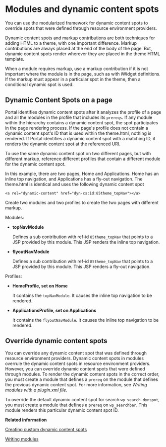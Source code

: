 # Modules and dynamic content spots

You can use the modularized framework for dynamic content spots to override spots that were defined through resource environment providers.

Dynamic content spots and markup contributions are both techniques for adding HTML to a theme, with one important difference. Markup contributions are always placed at the end of the body of the page. But, dynamic content spots render wherever they are placed in the theme HTML template.

When a module requires markup, use a markup contribution if it is not important where the module is in the page, such as with iWidget definitions. If the markup must appear in a particular spot in the theme, then a conditional dynamic spot is used.

## Dynamic Content Spots on a page

Portal identifies dynamic content spots after it analyzes the profile of a page and all the modules in the profile that includes its `prereqs`. If any module within the hierarchy contains a dynamic content spot, the spot participates in the page rendering process. If the page's profile does not contain a dynamic content spot's ID that is used within the theme.html, nothing is rendered. If Portal identifies a dynamic content spot with a matching ID, it renders the dynamic content spot at the referenced URI.

To use the same dynamic content spot on two different pages, but with different markup, reference different profiles that contain a different module for the dynamic content spot.

In this example, there are two pages, Home and Applications. Home has an inline top navigation, and Applications has a fly-out navigation. The theme.html is identical and uses the following dynamic content spot

```
<a rel="dynamic-content" href="dyn-cs:id:85theme_topNav"></a>
```

Create two modules and two profiles to create the two pages with different markup.

Modules:

-   **topNavModule**

    Defines a sub contribution with ref-id `85theme_topNav` that points to a JSP provided by this module. This JSP renders the inline top navigation.

-   **flyoutNavModule**

    Defines a sub contribution with ref-id `85theme_topNav` that points to a JSP provided by this module. This JSP renders a fly-out navigation.


Profiles:

-   **HomeProfile, set on Home**

    It contains the `topNavModule`. It causes the inline top navigation to be rendered.

-   **ApplicationsProfile, set on Applications**

    It contains the `flyoutNavModule`. It causes the inline top navigation to be rendered.


## Override dynamic content spots

You can override any dynamic content spot that was defined through resource environment providers. Dynamic content spots in modules overrule the dynamic content spots in resource environment providers. However, you can override dynamic content spots that were defined through modules. To render the dynamic content spots in the correct order, you must create a module that defines a `prereq` on the module that defines the previous dynamic content spot. For more information, see *Writing modules with a plugin.xml file*.

To override the default dynamic content spot for search `wp_search_dynspot`, you must create a module that defines a `prereq` on `wp_searchbar`. This module renders this particular dynamic content spot ID.


**Related information**  


[Creating custom dynamic content spots](../dev-theme/themeopt_themedev_create_dynamic_content_spots.md)

[Writing modules](../dev-theme/themeopt_mod_plugin_xml.md)

